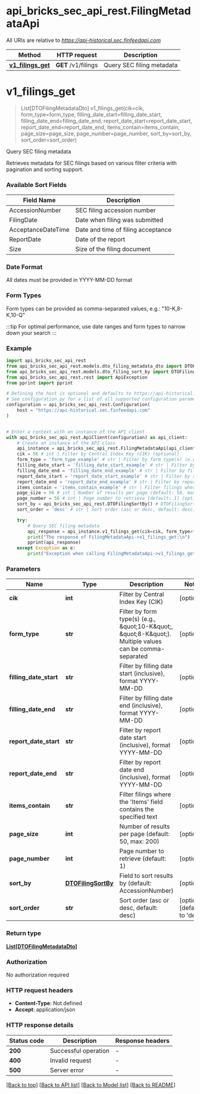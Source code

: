 # api_bricks_sec_api_rest.FilingMetadataApi

All URIs are relative to *https://api-historical.sec.finfeedapi.com*

Method | HTTP request | Description
------------- | ------------- | -------------
[**v1_filings_get**](FilingMetadataApi.md#v1_filings_get) | **GET** /v1/filings | Query SEC filing metadata


# **v1_filings_get**
> List[DTOFilingMetadataDto] v1_filings_get(cik=cik, form_type=form_type, filling_date_start=filling_date_start, filling_date_end=filling_date_end, report_date_start=report_date_start, report_date_end=report_date_end, items_contain=items_contain, page_size=page_size, page_number=page_number, sort_by=sort_by, sort_order=sort_order)

Query SEC filing metadata

Retrieves metadata for SEC filings based on various filter criteria with pagination and sorting support.

### Available Sort Fields

Field Name | Description
-----------|-------------
AccessionNumber | SEC filing accession number
FilingDate | Date when filing was submitted
AcceptanceDateTime | Date and time of filing acceptance
ReportDate | Date of the report
Size | Size of the filing document

### Date Format
All dates must be provided in YYYY-MM-DD format

### Form Types
Form types can be provided as comma-separated values, e.g.: "10-K,8-K,10-Q"

:::tip
For optimal performance, use date ranges and form types to narrow down your search
:::

### Example


```python
import api_bricks_sec_api_rest
from api_bricks_sec_api_rest.models.dto_filing_metadata_dto import DTOFilingMetadataDto
from api_bricks_sec_api_rest.models.dto_filing_sort_by import DTOFilingSortBy
from api_bricks_sec_api_rest.rest import ApiException
from pprint import pprint

# Defining the host is optional and defaults to https://api-historical.sec.finfeedapi.com
# See configuration.py for a list of all supported configuration parameters.
configuration = api_bricks_sec_api_rest.Configuration(
    host = "https://api-historical.sec.finfeedapi.com"
)


# Enter a context with an instance of the API client
with api_bricks_sec_api_rest.ApiClient(configuration) as api_client:
    # Create an instance of the API class
    api_instance = api_bricks_sec_api_rest.FilingMetadataApi(api_client)
    cik = 56 # int | Filter by Central Index Key (CIK) (optional)
    form_type = 'form_type_example' # str | Filter by form type(s) (e.g., \"10-K\", \"8-K\"). Multiple values can be comma-separated (optional)
    filling_date_start = 'filling_date_start_example' # str | Filter by filling date start (inclusive), format YYYY-MM-DD (optional)
    filling_date_end = 'filling_date_end_example' # str | Filter by filling date end (inclusive), format YYYY-MM-DD (optional)
    report_date_start = 'report_date_start_example' # str | Filter by report date start (inclusive), format YYYY-MM-DD (optional)
    report_date_end = 'report_date_end_example' # str | Filter by report date end (inclusive), format YYYY-MM-DD (optional)
    items_contain = 'items_contain_example' # str | Filter filings where the 'Items' field contains the specified text (optional)
    page_size = 56 # int | Number of results per page (default: 50, max: 200) (optional)
    page_number = 56 # int | Page number to retrieve (default: 1) (optional)
    sort_by = api_bricks_sec_api_rest.DTOFilingSortBy() # DTOFilingSortBy | Field to sort results by (default: AccessionNumber) (optional)
    sort_order = 'desc' # str | Sort order (asc or desc, default: desc) (optional) (default to 'desc')

    try:
        # Query SEC filing metadata
        api_response = api_instance.v1_filings_get(cik=cik, form_type=form_type, filling_date_start=filling_date_start, filling_date_end=filling_date_end, report_date_start=report_date_start, report_date_end=report_date_end, items_contain=items_contain, page_size=page_size, page_number=page_number, sort_by=sort_by, sort_order=sort_order)
        print("The response of FilingMetadataApi->v1_filings_get:\n")
        pprint(api_response)
    except Exception as e:
        print("Exception when calling FilingMetadataApi->v1_filings_get: %s\n" % e)
```



### Parameters


Name | Type | Description  | Notes
------------- | ------------- | ------------- | -------------
 **cik** | **int**| Filter by Central Index Key (CIK) | [optional] 
 **form_type** | **str**| Filter by form type(s) (e.g., \&quot;10-K\&quot;, \&quot;8-K\&quot;). Multiple values can be comma-separated | [optional] 
 **filling_date_start** | **str**| Filter by filling date start (inclusive), format YYYY-MM-DD | [optional] 
 **filling_date_end** | **str**| Filter by filling date end (inclusive), format YYYY-MM-DD | [optional] 
 **report_date_start** | **str**| Filter by report date start (inclusive), format YYYY-MM-DD | [optional] 
 **report_date_end** | **str**| Filter by report date end (inclusive), format YYYY-MM-DD | [optional] 
 **items_contain** | **str**| Filter filings where the &#39;Items&#39; field contains the specified text | [optional] 
 **page_size** | **int**| Number of results per page (default: 50, max: 200) | [optional] 
 **page_number** | **int**| Page number to retrieve (default: 1) | [optional] 
 **sort_by** | [**DTOFilingSortBy**](.md)| Field to sort results by (default: AccessionNumber) | [optional] 
 **sort_order** | **str**| Sort order (asc or desc, default: desc) | [optional] [default to &#39;desc&#39;]

### Return type

[**List[DTOFilingMetadataDto]**](DTOFilingMetadataDto.md)

### Authorization

No authorization required

### HTTP request headers

 - **Content-Type**: Not defined
 - **Accept**: application/json

### HTTP response details

| Status code | Description | Response headers |
|-------------|-------------|------------------|
**200** | Successful operation |  -  |
**400** | Invalid request |  -  |
**500** | Server error |  -  |

[[Back to top]](#) [[Back to API list]](../README.md#documentation-for-api-endpoints) [[Back to Model list]](../README.md#documentation-for-models) [[Back to README]](../README.md)

